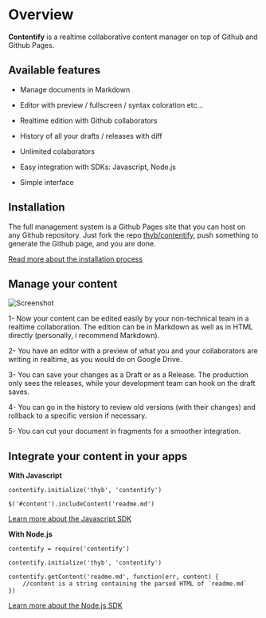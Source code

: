 Overview
========

**Contentify** is a realtime collaborative content manager on top of Github and Github Pages.

Available features
------------------

* Manage documents in Markdown
 
* Editor with preview / fullscreen / syntax coloration etc...

* Realtime edition with Github collaborators

* History of all your drafts / releases with diff

* Unlimited colaborators

* Easy integration with SDKs: Javascript, Node.js

* Simple interface

Installation
------------

The full management system is a Github Pages site that you can host on any Github repository. Just fork the repo [thyb/contentify](https://github.com/thyb/contentify), push something to generate the Github page, and you are done. 

[Read more about the installation process](#/learn-more/install)

Manage your content
-------------------

![Screenshot](http://thyb.github.io/contentify/img/contentify-screen.png)

1- Now your content can be edited easily by your non-technical team in a realtime collaboration. The edition can be in Markdown as well as in HTML directly (personally, i recommend Markdown).

2- You have an editor with a preview of what you and your collaborators are writing in realtime, as you would do on Google Drive.

3- You can save your changes as a Draft or as a Release. The production only sees the releases, while your development team can hook on the draft saves.

4- You can go in the history to review old versions (with their changes) and rollback to a specific version if necessary.

5- You can cut your document in fragments for a smoother integration.

Integrate your content in your apps
-----------------------------------

**With Javascript**

    contentify.initialize('thyb', 'contentify')
     
    $('#content').includeContent('readme.md')

[Learn more about the Javascript SDK](http://thyb.github.io/contentify/#/learn-more/sdk-js)

**With Node.js**

    contentify = require('contentify')
     
    contentify.initialize('thyb', 'contentify')
     
    contentify.getContent('readme.md', function(err, content) {
        //content is a string containing the parsed HTML of `readme.md`
    })

[Learn more about the Node.js SDK](http://thyb.github.io/contentify/#/learn-more/sdk-node)

